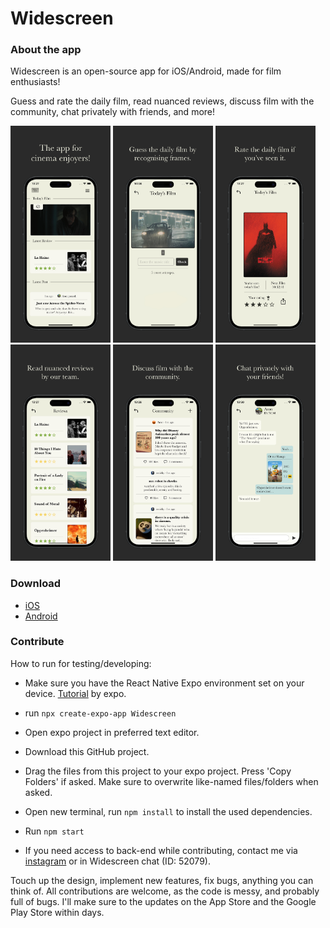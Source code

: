 # Widescreen
### About the app

Widescreen is an open-source app for iOS/Android, made for film enthusiasts!

Guess and rate the daily film, read nuanced reviews, discuss film with the community, chat privately with friends, and more!

<p float="left">
  <img src="./images/iPhone_15.jpg" width="160" title="Home">
  <img src="./images/iPhone_15 2.jpg" width="160" title="Guess">
  <img src="./images/iPhone_15 3.jpg" width="160" title="Rate">
  <img src="./images/iPhone_15 4.jpg" width="160" title="Read">
  <img src="./images/iPhone_15 5.jpg" width="160" title="Discuss">
  <img src="./images/iPhone_15 6.jpg" width="160" title="Chat">
</p>

### Download

- <a href="https://apps.apple.com/nl/app/widescreen/id6450876748?l=en-GB">iOS</a>
- <a href="https://play.google.com/store/apps/details?id=com.bpstudios.Widescreen">Android</a>

### Contribute

How to run for testing/developing:
- Make sure you have the React Native Expo environment set on your device. <a href="https://docs.expo.dev/get-started/installation/">Tutorial</a> by expo.
- run `npx create-expo-app Widescreen`
- Open expo project in preferred text editor.
- Download this GitHub project.
- Drag the files from this project to your expo project. Press 'Copy Folders' if asked. Make sure to overwrite like-named files/folders when asked.
- Open new terminal, run `npm install` to install the used dependencies.
- Run `npm start`

- If you need access to back-end while contributing, contact me via <a href="https://instagram.com/aronvisser_">instagram</a> or in Widescreen chat (ID: 52079).

Touch up the design, implement new features, fix bugs, anything you can think of. All contributions are welcome, as the code is messy, and probably full of bugs. I'll make sure to the updates on the App Store and the Google Play Store within days.
